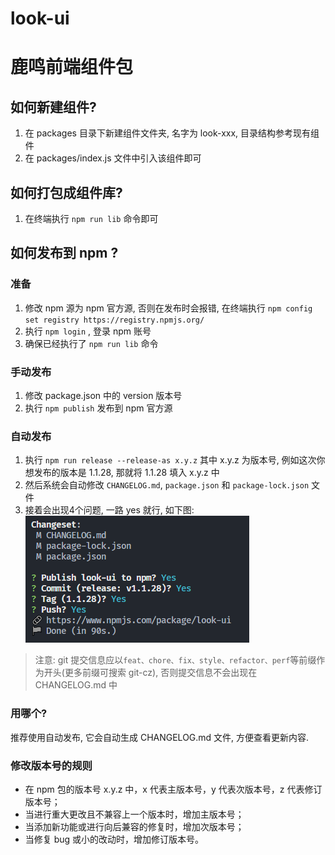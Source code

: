 # look-ui

# 鹿鸣前端组件包

## 如何新建组件?
1. 在 packages 目录下新建组件文件夹, 名字为 look-xxx, 目录结构参考现有组件
2. 在 packages/index.js 文件中引入该组件即可

## 如何打包成组件库?
1. 在终端执行 `npm run lib` 命令即可

## 如何发布到 npm ?

### 准备
1. 修改 npm 源为 npm 官方源, 否则在发布时会报错, 在终端执行 `npm config set registry https://registry.npmjs.org/`
2. 执行 `npm login` , 登录 npm 账号
3. 确保已经执行了 `npm run lib` 命令

### 手动发布
1. 修改 package.json 中的 version 版本号
2. 执行 `npm publish` 发布到 npm 官方源

### 自动发布
1. 执行 `npm run release --release-as x.y.z` 其中 x.y.z 为版本号, 例如这次你想发布的版本是 1.1.28, 那就将 1.1.28 填入 x.y.z 中
2. 然后系统会自动修改 `CHANGELOG.md`, `package.json` 和 `package-lock.json` 文件
3. 接着会出现4个问题, 一路 yes 就行, 如下图:
![publish-flow](./src/imgs/publish-flow.png)

> 注意: git 提交信息应以`feat、chore、fix、style、refactor、perf`等前缀作为开头(更多前缀可搜索 git-cz), 否则提交信息不会出现在 CHANGELOG.md 中

### 用哪个?
推荐使用自动发布, 它会自动生成 CHANGELOG.md 文件, 方便查看更新内容.

### 修改版本号的规则

- 在 npm 包的版本号 x.y.z 中，x 代表主版本号，y 代表次版本号，z 代表修订版本号；
- 当进行重大更改且不兼容上一个版本时，增加主版本号；
- 当添加新功能或进行向后兼容的修复时，增加次版本号；
- 当修复 bug 或小的改动时，增加修订版本号。


